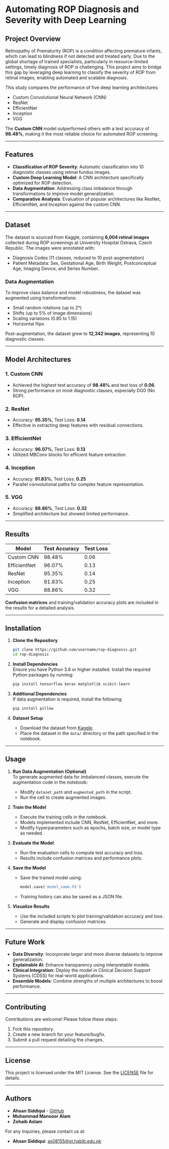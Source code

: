 
# Automating ROP Diagnosis and Severity with Deep Learning

## Project Overview

Retinopathy of Prematurity (ROP) is a condition affecting premature infants, which can lead to blindness if not detected and treated early. Due to the global shortage of trained specialists, particularly in resource-limited settings, timely diagnosis of ROP is challenging. This project aims to bridge this gap by leveraging deep learning to classify the severity of ROP from retinal images, enabling automated and scalable diagnosis.

This study compares the performance of five deep learning architectures: 
- Custom Convolutional Neural Network (CNN)
- ResNet
- EfficientNet
- Inception
- VGG

The **Custom CNN** model outperformed others with a test accuracy of **98.48%**, making it the most reliable choice for automated ROP screening.

---

## Features
- **Classification of ROP Severity**: Automatic classification into 10 diagnostic classes using retinal fundus images.
- **Custom Deep Learning Model**: A CNN architecture specifically optimized for ROP detection.
- **Data Augmentation**: Addressing class imbalance through transformations to improve model generalization.
- **Comparative Analysis**: Evaluation of popular architectures like ResNet, EfficientNet, and Inception against the custom CNN.

---

## Dataset

The dataset is sourced from Kaggle, containing **6,004 retinal images** collected during ROP screenings at University Hospital Ostrava, Czech Republic. The images were annotated with:
- Diagnosis Codes (11 classes, reduced to 10 post-augmentation)
- Patient Metadata: Sex, Gestational Age, Birth Weight, Postconceptual Age, Imaging Device, and Series Number.

### Data Augmentation
To improve class balance and model robustness, the dataset was augmented using transformations:
- Small random rotations (up to 2°)
- Shifts (up to 5% of image dimensions)
- Scaling variations (0.85 to 1.15)
- Horizontal flips

Post-augmentation, the dataset grew to **12,342 images**, representing 10 diagnostic classes.

---

## Model Architectures

### 1. **Custom CNN**
- Achieved the highest test accuracy of **98.48%** and test loss of **0.06**.
- Strong performance on most diagnostic classes, especially DG0 (No ROP).

### 2. **ResNet**
- Accuracy: **95.35%**, Test Loss: **0.14**
- Effective in extracting deep features with residual connections.

### 3. **EfficientNet**
- Accuracy: **96.07%**, Test Loss: **0.13**
- Utilized MBConv blocks for efficient feature extraction.

### 4. **Inception**
- Accuracy: **91.83%**, Test Loss: **0.25**
- Parallel convolutional paths for complex feature representation.

### 5. **VGG**
- Accuracy: **88.86%**, Test Loss: **0.32**
- Simplified architecture but showed limited performance.

---

## Results

| Model        | Test Accuracy | Test Loss |
|--------------|---------------|-----------|
| Custom CNN   | 98.48%        | 0.06      |
| EfficientNet | 96.07%        | 0.13      |
| ResNet       | 95.35%        | 0.14      |
| Inception    | 91.83%        | 0.25      |
| VGG          | 88.86%        | 0.32      |

**Confusion matrices** and training/validation accuracy plots are included in the results for a detailed analysis.

---

## Installation

1. **Clone the Repository**  
   ```bash
   git clone https://github.com/username/rop-diagnosis.git
   cd rop-diagnosis
   ```

2. **Install Dependencies**  
   Ensure you have Python 3.8 or higher installed. Install the required Python packages by running:  
   ```bash
   pip install tensorflow keras matplotlib scikit-learn
   ```

3. **Additional Dependencies**  
   If data augmentation is required, install the following:  
   ```bash
   pip install pillow
   ```

4. **Dataset Setup**  
   - Download the dataset from [Kaggle](https://www.kaggle.com/datasets/jananowakova/retinal-image-dataset-of-infants-and-rop/data).  
   - Place the dataset in the `data/` directory or the path specified in the notebook.

---

## Usage

1. **Run Data Augmentation (Optional)**  
   To generate augmented data for imbalanced classes, execute the augmentation code in the notebook:
   - Modify `dataset_path` and `augmented_path` in the script.
   - Run the cell to create augmented images.

2. **Train the Model**  
   - Execute the training cells in the notebook.
   - Models implemented include CNN, ResNet, EfficientNet, and more.
   - Modify hyperparameters such as epochs, batch size, or model type as needed.

3. **Evaluate the Model**  
   - Run the evaluation cells to compute test accuracy and loss.
   - Results include confusion matrices and performance plots.

4. **Save the Model**  
   - Save the trained model using:  
     ```python
     model.save('model_name.h5')
     ```
   - Training history can also be saved as a JSON file.

5. **Visualize Results**  
   - Use the included scripts to plot training/validation accuracy and loss.
   - Generate and display confusion matrices.

---

## Future Work

- **Data Diversity**: Incorporate larger and more diverse datasets to improve generalization.
- **Explainable AI**: Enhance transparency using interpretable models.
- **Clinical Integration**: Deploy the model in Clinical Decision Support Systems (CDSS) for real-world applications.
- **Ensemble Models**: Combine strengths of multiple architectures to boost performance.

---

## Contributing

Contributions are welcome! Please follow these steps:
1. Fork this repository.
2. Create a new branch for your feature/bugfix.
3. Submit a pull request detailing the changes.

---

## License

This project is licensed under the MIT License. See the [LICENSE](LICENSE) file for details.

---

## Authors

- **Ahsan Siddiqui** - [GitHub](https://github.com/ahsan-sidd)
- **Muhammad Mansoor Alam**
- **Zohaib Aslam**

For any inquiries, please contact us at:
- **Ahsan Siddiqui**: as08155@st.habib.edu.pk
